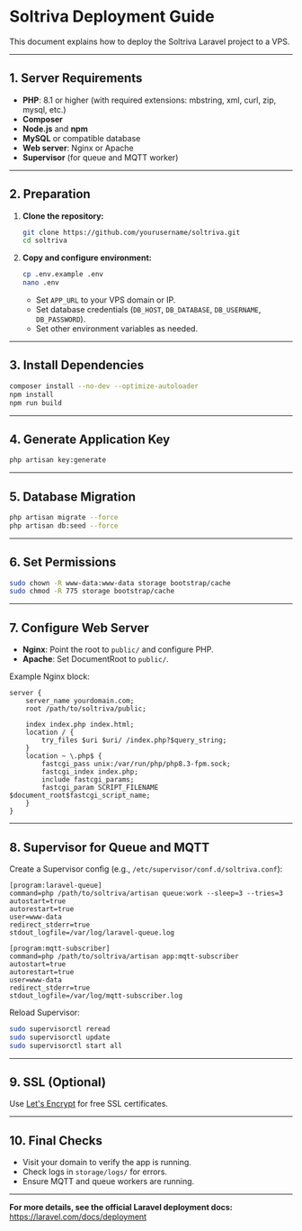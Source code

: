 # Soltriva Deployment Guide

This document explains how to deploy the Soltriva Laravel project to a VPS.

---

## 1. Server Requirements

- **PHP**: 8.1 or higher (with required extensions: mbstring, xml, curl, zip, mysql, etc.)
- **Composer**
- **Node.js** and **npm**
- **MySQL** or compatible database
- **Web server**: Nginx or Apache
- **Supervisor** (for queue and MQTT worker)

---

## 2. Preparation

1. **Clone the repository:**
   ```bash
   git clone https://github.com/yourusername/soltriva.git
   cd soltriva
   ```

2. **Copy and configure environment:**
   ```bash
   cp .env.example .env
   nano .env
   ```
   - Set `APP_URL` to your VPS domain or IP.
   - Set database credentials (`DB_HOST`, `DB_DATABASE`, `DB_USERNAME`, `DB_PASSWORD`).
   - Set other environment variables as needed.

---

## 3. Install Dependencies

```bash
composer install --no-dev --optimize-autoloader
npm install
npm run build
```

---

## 4. Generate Application Key

```bash
php artisan key:generate
```

---

## 5. Database Migration

```bash
php artisan migrate --force
php artisan db:seed --force
```

---

## 6. Set Permissions

```bash
sudo chown -R www-data:www-data storage bootstrap/cache
sudo chmod -R 775 storage bootstrap/cache
```

---

## 7. Configure Web Server

- **Nginx**: Point the root to `public/` and configure PHP.
- **Apache**: Set DocumentRoot to `public/`.

Example Nginx block:
```
server {
    server_name yourdomain.com;
    root /path/to/soltriva/public;

    index index.php index.html;
    location / {
        try_files $uri $uri/ /index.php?$query_string;
    }
    location ~ \.php$ {
        fastcgi_pass unix:/var/run/php/php8.3-fpm.sock;
        fastcgi_index index.php;
        include fastcgi_params;
        fastcgi_param SCRIPT_FILENAME $document_root$fastcgi_script_name;
    }
}
```

---

## 8. Supervisor for Queue and MQTT

Create a Supervisor config (e.g., `/etc/supervisor/conf.d/soltriva.conf`):

```
[program:laravel-queue]
command=php /path/to/soltriva/artisan queue:work --sleep=3 --tries=3
autostart=true
autorestart=true
user=www-data
redirect_stderr=true
stdout_logfile=/var/log/laravel-queue.log

[program:mqtt-subscriber]
command=php /path/to/soltriva/artisan app:mqtt-subscriber
autostart=true
autorestart=true
user=www-data
redirect_stderr=true
stdout_logfile=/var/log/mqtt-subscriber.log
```

Reload Supervisor:
```bash
sudo supervisorctl reread
sudo supervisorctl update
sudo supervisorctl start all
```

---

## 9. SSL (Optional)

Use [Let's Encrypt](https://certbot.eff.org/) for free SSL certificates.

---

## 10. Final Checks

- Visit your domain to verify the app is running.
- Check logs in `storage/logs/` for errors.
- Ensure MQTT and queue workers are running.

---

**For more details, see the official Laravel deployment docs:**  
https://laravel.com/docs/deployment
